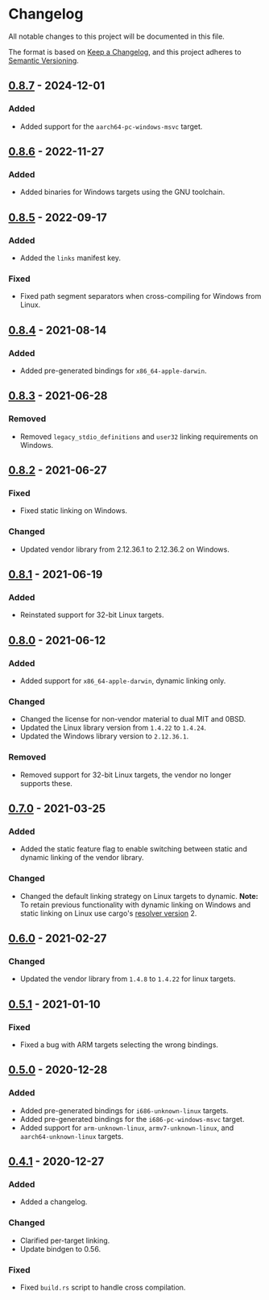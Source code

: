 # Changelog

All notable changes to this project will be documented in this file.

The format is based on [Keep a Changelog](https://keepachangelog.com/en/1.0.0/),
and this project adheres to [Semantic Versioning](https://semver.org/spec/v2.0.0.html).

## [0.8.7] - 2024-12-01

### Added

- Added support for the `aarch64-pc-windows-msvc` target.

## [0.8.6] - 2022-11-27

### Added

- Added binaries for Windows targets using the GNU toolchain.

## [0.8.5] - 2022-09-17

### Added

- Added the `links` manifest key.

### Fixed

- Fixed path segment separators when cross-compiling for Windows from Linux.

## [0.8.4] - 2021-08-14

### Added

- Added pre-generated bindings for `x86_64-apple-darwin`.

## [0.8.3] - 2021-06-28

### Removed

- Removed `legacy_stdio_definitions` and `user32` linking requirements on
  Windows.

## [0.8.2] - 2021-06-27

### Fixed

- Fixed static linking on Windows.

### Changed

- Updated vendor library from 2.12.36.1 to 2.12.36.2 on Windows.

## [0.8.1] - 2021-06-19

### Added

- Reinstated support for 32-bit Linux targets.

## [0.8.0] - 2021-06-12

### Added

- Added support for `x86_64-apple-darwin`, dynamic linking only.

### Changed

- Changed the license for non-vendor material to dual MIT and 0BSD.
- Updated the Linux library version from `1.4.22` to `1.4.24`.
- Updated the Windows library version to `2.12.36.1`.

### Removed

- Removed support for 32-bit Linux targets, the vendor no longer supports these.

## [0.7.0] - 2021-03-25

### Added

- Added the static feature flag to enable switching between static and dynamic
  linking of the vendor library.

### Changed

- Changed the default linking strategy on Linux targets to dynamic.
  **Note:** To retain previous functionality with dynamic linking on Windows and
  static linking on Linux use cargo's [resolver version] 2.

## [0.6.0] - 2021-02-27

### Changed

- Updated the vendor library from `1.4.8` to `1.4.22` for linux targets.

## [0.5.1] - 2021-01-10

### Fixed

- Fixed a bug with ARM targets selecting the wrong bindings.

## [0.5.0] - 2020-12-28

### Added

- Added pre-generated bindings for `i686-unknown-linux` targets.
- Added pre-generated bindings for the `i686-pc-windows-msvc` target.
- Added support for `arm-unknown-linux`, `armv7-unknown-linux`, and `aarch64-unknown-linux` targets.

## [0.4.1] - 2020-12-27

### Added

- Added a changelog.

### Changed

- Clarified per-target linking.
- Update bindgen to 0.56.

### Fixed

- Fixed `build.rs` script to handle cross compilation.

[Unreleased]: https://github.com/ftdi-rs/libftd2xx-ffi/compare/0.8.7...HEAD
[0.8.7]: https://github.com/ftdi-rs/libftd2xx-ffi/compare/0.8.6...0.8.7
[0.8.6]: https://github.com/ftdi-rs/libftd2xx-ffi/compare/0.8.5...0.8.6
[0.8.5]: https://github.com/ftdi-rs/libftd2xx-ffi/compare/0.8.4...0.8.5
[0.8.4]: https://github.com/ftdi-rs/libftd2xx-ffi/compare/0.8.3...0.8.4
[0.8.3]: https://github.com/ftdi-rs/libftd2xx-ffi/compare/0.8.2...0.8.3
[0.8.2]: https://github.com/ftdi-rs/libftd2xx-ffi/compare/0.8.1...0.8.2
[0.8.1]: https://github.com/ftdi-rs/libftd2xx-ffi/compare/0.8.0...0.8.1
[0.8.0]: https://github.com/ftdi-rs/libftd2xx-ffi/compare/0.7.0...0.8.0
[0.7.0]: https://github.com/ftdi-rs/libftd2xx-ffi/compare/0.6.0...0.7.0
[0.6.0]: https://github.com/ftdi-rs/libftd2xx-ffi/compare/0.5.1...0.6.0
[0.5.1]: https://github.com/ftdi-rs/libftd2xx-ffi/compare/0.5.0...0.5.1
[0.5.0]: https://github.com/ftdi-rs/libftd2xx-ffi/compare/0.4.1...0.5.0
[0.4.1]: https://github.com/ftdi-rs/libftd2xx-ffi/compare/0.4.0...0.4.1
[resolver version]: https://doc.rust-lang.org/cargo/reference/resolver.html#resolver-versions
